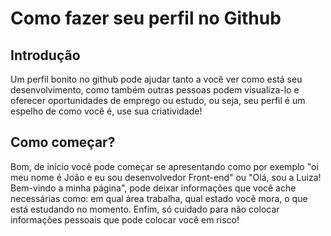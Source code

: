 # Como fazer seu perfil no Github 

## Introdução

Um perfil bonito no github pode ajudar tanto a você ver como está seu desenvolvimento, como também outras pessoas podem visualiza-lo e oferecer oportunidades de emprego ou estudo, ou seja, seu perfil é um espelho de como você é, use sua criatividade!

## Como começar?

Bom, de início você pode começar se apresentando como por exemplo "oi meu nome é João e eu sou desenvolvedor Front-end" ou "Olá, sou a Luiza! Bem-vindo a minha página", pode deixar informações que você ache necessárias como: em qual área trabalha, qual estado você mora, o que está estudando no momento. Enfim, só cuidado para não colocar informações pessoais que pode colocar você em risco!